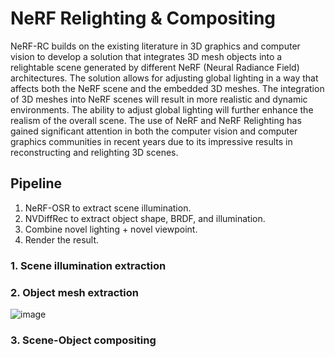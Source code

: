 # NeRF Relighting & Compositing
NeRF-RC builds on the existing literature in 3D graphics and computer vision to develop a solution that integrates 3D mesh objects into a relightable scene generated by different NeRF (Neural Radiance Field) architectures. The solution allows for adjusting global lighting in a way that affects both the NeRF scene and the embedded 3D meshes. The integration of 3D meshes into NeRF scenes will result in more realistic and dynamic environments. The ability to adjust global lighting will further enhance the realism of the overall scene. The use of NeRF and NeRF Relighting has gained significant attention in both the computer vision and computer graphics communities in recent years due to its impressive results in reconstructing and relighting 3D scenes.

## Pipeline
1. NeRF-OSR to extract scene illumination.
2. NVDiffRec to extract object shape, BRDF, and illumination.
3. Combine novel lighting + novel viewpoint.
4. Render the result.

### 1. Scene illumination extraction
### 2. Object mesh extraction
![image](https://user-images.githubusercontent.com/20493629/216842943-edb20743-04ec-4c84-9991-63c31aaa75d4.png)

### 3. Scene-Object compositing
